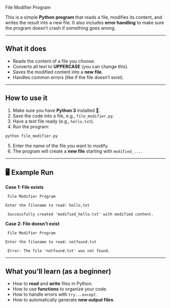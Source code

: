 

File Modifier Program

This is a simple **Python program** that reads a file, modifies its content, and writes the result into a new file.
It also includes **error handling** to make sure the program doesn’t crash if something goes wrong.

---

##  What it does

*  Reads the content of a file you choose.
*  Converts all text to **UPPERCASE** (you can change this).
*  Saves the modified content into a **new file**.
*  Handles common errors (like if the file doesn’t exist).

---

##  How to use it

1. Make sure you have **Python 3** installed 🐍.
2. Save the code into a file, e.g., `file_modifier.py`.
3. Have a text file ready (e.g., `hello.txt`).
4. Run the program:

```bash
python file_modifier.py
```

5. Enter the name of the file you want to modify.
6. The program will create a **new file** starting with `modified_...`.

---

## 🖥 Example Run

 **Case 1: File exists**

```
 File Modifier Program

Enter the filename to read: hello.txt

 Successfully created 'modified_hello.txt' with modified content.
```

 **Case 2: File doesn’t exist**

```
 File Modifier Program

Enter the filename to read: notfound.txt

 Error: The file 'notfound.txt' was not found.
```

---

##  What you’ll learn (as a beginner)

* How to **read** and **write** files in Python.
* How to use **functions** to organize your code.
* How to handle errors with `try...except`.
* How to automatically generate **new output files**.

